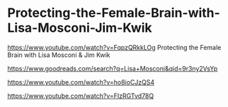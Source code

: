 # Protecting-the-Female-Brain-with-Lisa-Mosconi-Jim-Kwik
https://www.youtube.com/watch?v=FqpzQRkkLOg Protecting the Female Brain with Lisa Mosconi &amp; Jim Kwik

https://www.goodreads.com/search?q=Lisa+Mosconi&qid=9r3ny2VsYp

https://www.youtube.com/watch?v=ho8ioCJzQS4

https://www.youtube.com/watch?v=FIzRGTvd78Q
